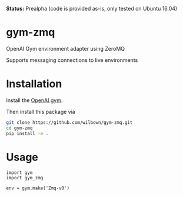 **Status:** Prealpha (code is provided as-is, only tested on Ubuntu 16.04)

# gym-zmq
OpenAI Gym environment adapter using ZeroMQ

Supports messaging connections to live environments

# Installation

Install the [OpenAI gym](https://gym.openai.com/docs/).

Then install this package via

```bash
git clone https://github.com/wilbown/gym-zmq.git
cd gym-zmq
pip install -e .
```

# Usage

```
import gym
import gym_zmq

env = gym.make('Zmq-v0')
```